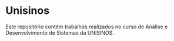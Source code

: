 Unisinos
========
Este repositório contém trabalhos realizados no curso de Análise e Desenvolvimento de Sistemas da UNISINOS.
